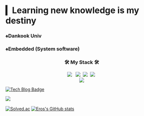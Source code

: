 # ▎Learning new knowledge is my destiny<br>
<h3>♠Dankook Univ</h3>
<h3>♠Embedded (System software)</h3>


<h3 align="center"><b>🛠 My Stack 🛠</b></h3>

<p align="center">
<!-- <img src="https://img.shields.io/badge/Android-3DDC84?style=flat-square&logo=Android&logoColor=white"/></a> &nbsp -->
<img src="https://img.shields.io/badge/c++-00599C?style=flat-square&logo=c%2B%2B&logoColor=white"/></a> &nbsp  
<img src="https://img.shields.io/badge/Adobe Photoshop-31A8FF?style=flat-square&logo=Adobe Photoshop&logoColor=white"/>&nbsp 
<img src="https://img.shields.io/badge/Linux-FCC624?style=flat-square&logo=Linux&logoColor=white"/>&nbsp 
<img src="https://img.shields.io/badge/Java-007396?style=flat-square&logo=Java&logoColor=white"/>&nbsp <br>
<a href="mailto:guangxun0621@gmail.com" target="_blank"><img src="https://img.shields.io/badge/Gmail-005FF9?style=flat-square&logo=Gmail&logoColor=white"/></a> <br></p>

[![Tech Blog Badge](https://img.shields.io/badge/-%EC%9D%B4%EB%A0%A5%EC%84%9C&%ED%8F%AC%ED%8A%B8%ED%8F%B4%EB%A6%AC%EC%98%A4-000000?style=flat-square&logo=notion&link=https://fast-paradox-f5f.notion.site/Kim-Do-Young-620805a3c5cf4f55b5e494bd53fdde29)](https://www.notion.so/ZHAO-GUANGXUN-9775932988e5423bb922a2ab13e9927d)

<a href="https://hits.seeyoufarm.com"><img src="https://hits.seeyoufarm.com/api/count/incr/badge.svg?url=https%3A%2F%2Fgithub.com%2FErosBryant&count_bg=%231B1B1A&title_bg=%235C5C5C&icon=katana.svg&icon_color=%23131212&title=Eros&edge_flat=false"/></a>&nbsp;&nbsp;&nbsp;&nbsp;&nbsp;&nbsp;&nbsp;&nbsp;&nbsp;&nbsp;&nbsp;&nbsp;&nbsp;&nbsp;&nbsp;&nbsp;&nbsp;&nbsp;&nbsp;&nbsp;&nbsp;&nbsp;&nbsp;
  
[![Solved.ac](http://mazassumnida.wtf/api/v2/generate_badge?boj=guang)](https://solved.ac/guang)
    [![Eros's GitHub stats](https://github-readme-stats.vercel.app/api?username=ErosBryant&show_icons=true&theme=graywhite)](https://github.com/anuraghazra/github-readme-stats)

<!--
![image](https://user-images.githubusercontent.com/86946575/145840727-4031a7d0-6e0c-4f29-b296-72e999446504.png)
